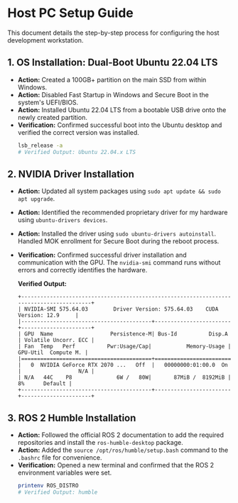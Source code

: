 # Host PC Setup Guide

This document details the step-by-step process for configuring the host development workstation.

## 1. OS Installation: Dual-Boot Ubuntu 22.04 LTS

-   **Action:** Created a 100GB+ partition on the main SSD from within Windows.
-   **Action:** Disabled Fast Startup in Windows and Secure Boot in the system's UEFI/BIOS.
-   **Action:** Installed Ubuntu 22.04 LTS from a bootable USB drive onto the newly created partition.
-   **Verification:** Confirmed successful boot into the Ubuntu desktop and verified the correct version was installed.
    ```bash
    lsb_release -a
    # Verified Output: Ubuntu 22.04.x LTS
    ```

## 2. NVIDIA Driver Installation

-   **Action:** Updated all system packages using `sudo apt update && sudo apt upgrade`.
-   **Action:** Identified the recommended proprietary driver for my hardware using `ubuntu-drivers devices`.
-   **Action:** Installed the driver using `sudo ubuntu-drivers autoinstall`. Handled MOK enrollment for Secure Boot during the reboot process.
-   **Verification:** Confirmed successful driver installation and communication with the GPU. The `nvidia-smi` command runs without errors and correctly identifies the hardware.

    **Verified Output:**
    ```
    +-----------------------------------------------------------------------------------------+
    | NVIDIA-SMI 575.64.03        Driver Version: 575.64.03    CUDA Version: 12.9     |
    |-----------------------------------------+------------------------+----------------------+
    | GPU  Name                  Persistence-M| Bus-Id          Disp.A | Volatile Uncorr. ECC |
    | Fan  Temp   Perf          Pwr:Usage/Cap|           Memory-Usage | GPU-Util  Compute M. |
    |=========================================+========================+======================|
    |   0  NVIDIA GeForce RTX 2070 ...   Off  |   00000000:01:00.0  On |                  N/A |
    | N/A   44C    P8              6W /   80W|       87MiB /  8192MiB |      8%      Default |
    +-----------------------------------------+------------------------+----------------------+
    ```

## 3. ROS 2 Humble Installation

-   **Action:** Followed the official ROS 2 documentation to add the required repositories and install the `ros-humble-desktop` package.
-   **Action:** Added the `source /opt/ros/humble/setup.bash` command to the `.bashrc` file for convenience.
-   **Verification:** Opened a new terminal and confirmed that the ROS 2 environment variables were set.
    ```bash
    printenv ROS_DISTRO
    # Verified Output: humble
    ```